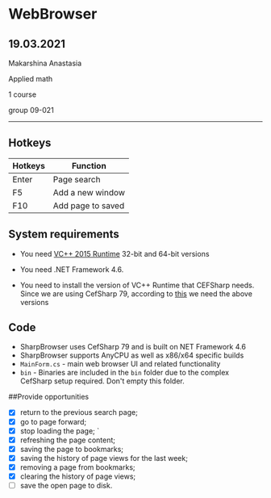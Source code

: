 # __WebBrowser__

19.03.2021
---
Makarshina Anastasia

Applied math

1 course

group 09-021

---
## Hotkeys

Hotkeys | Function
------------ | -------------
Enter	| Page search
F5	| Add a new window
F10 | Add page to saved
## System requirements

- You need [VC++ 2015 Runtime](https://www.microsoft.com/en-in/download/details.aspx?id=48145) 32-bit and 64-bit versions

- You need .NET Framework 4.6.

- You need to install the version of VC++ Runtime that CEFSharp needs. Since we are using CefSharp 79, according to [this](https://github.com/cefsharp/CefSharp/#release-branches) we need the above versions

## Code

- SharpBrowser uses CefSharp 79 and is built on NET Framework 4.6
- SharpBrowser supports AnyCPU as well as x86/x64 specific builds
- `MainForm.cs` - main web browser UI and related functionality
- `bin` - Binaries are included in the `bin` folder due to the complex CefSharp setup required. Don't empty this folder.

##Provide opportunities

- [x] return to the previous search page;
- [x] go to page forward;
- [x] stop loading the page; `
- [x] refreshing the page content;
- [x] saving the page to bookmarks;
- [x] saving the history of page views for the last week;
- [x] removing a page from bookmarks;
- [x] clearing the history of page views;
- [ ] save the open page to disk.
